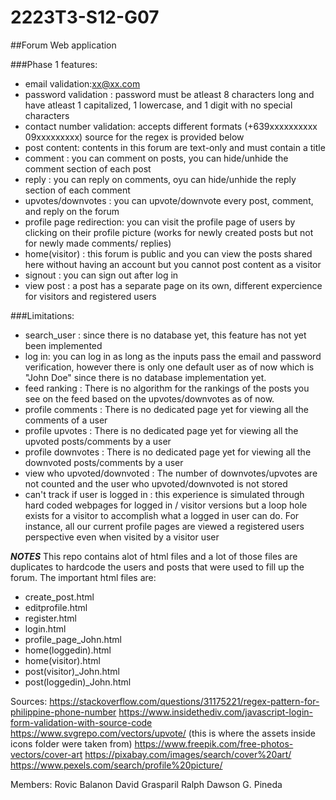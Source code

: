 # 2223T3-S12-G07
##Forum Web application

###Phase 1 features: 

* email validation:xx@xx.com
* password validation : password must be atleast 8 characters long and have atleast 1 capitalized, 1 lowercase, and 1 digit with no special characters
* contact number validation: accepts different formats (+639xxxxxxxxxx   09xxxxxxxxx) source for the regex is provided below
* post content: contents in this forum are text-only and must contain a title
* comment : you can comment on posts, you can hide/unhide the comment section of each post
* reply : you can reply on comments, oyu can hide/unhide the reply section of each comment
* upvotes/downvotes : you can upvote/downvote every post, comment, and reply on the forum
* profile page redirection: you can visit the profile page of users by clicking on their profile picture (works for newly created posts but not for newly made comments/ replies)
* home(visitor) : this forum is public and you can view the posts shared here without having an account but you cannot post content as a visitor
* signout : you can sign out after log in
* view post : a post has a separate page on its own, different expercience for visitors and registered users


###Limitations:

* search_user : since there is no database yet, this feature has not yet been implemented
* log in: you can log in as long as the inputs pass the email and password verification, 
        however there is only one default user as of now which is "John Doe" since 
        there is no database implementation yet.
* feed ranking : There is no algorithm for the rankings of the posts you see on the feed based on the upvotes/downvotes as of now.
* profile comments : There is no dedicated page yet for viewing all the comments of a user
* profile upvotes : There is no dedicated page yet for viewing all the upvoted posts/comments by a user
* profile downvotes : There is no dedicated page yet for viewing all the downvoted posts/comments by a user
* view who upvoted/downvoted : The number of downvotes/upvotes are not counted and the user who upvoted/downvoted is not stored
* can't track if user is logged in : this experience is simulated through hard coded webpages for logged in / visitor versions but a loop hole exists for a visitor to accomplish what a logged in user can do. For instance, all our current profile pages are viewed a registered users perspective even when visited by a visitor user


***NOTES***
This repo contains alot of html files and a lot of those files are duplicates to hardcode the users and posts that were used to fill up the forum.
The important html files are: 
* create_post.html
* editprofile.html
* register.html
* login.html
* profile_page_John.html
* home(loggedin).html
* home(visitor).html
* post(visitor)_John.html
* post(loggedin)_John.html

Sources:
https://stackoverflow.com/questions/31175221/regex-pattern-for-philippine-phone-number
https://www.insidethediv.com/javascript-login-form-validation-with-source-code
https://www.svgrepo.com/vectors/upvote/ (this is where the assets inside icons folder were taken from)
https://www.freepik.com/free-photos-vectors/cover-art
https://pixabay.com/images/search/cover%20art/
https://www.pexels.com/search/profile%20picture/

Members:
Rovic Balanon
David Grasparil
Ralph Dawson G. Pineda
